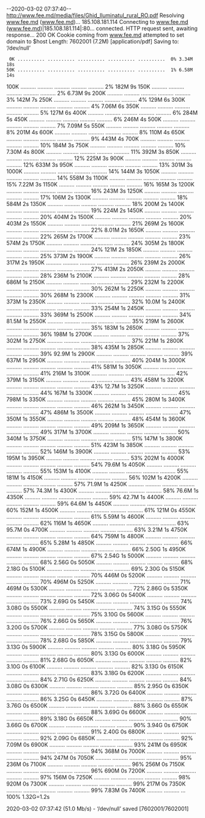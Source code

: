--2020-03-02 07:37:40--  http://www.fee.md/media/files/Ghid_Iluminatul_rural_RO.pdf
Resolving www.fee.md (www.fee.md)... 185.108.181.114
Connecting to www.fee.md (www.fee.md)|185.108.181.114|:80... connected.
HTTP request sent, awaiting response... 200 OK
Cookie coming from www.fee.md attempted to set domain to $host
Length: 7602001 (7.2M) [application/pdf]
Saving to: ‘/dev/null’

     0K .......... .......... .......... .......... ..........  0% 3.34M 18s
    50K .......... .......... .......... .......... ..........  1% 6.58M 14s
   100K .......... .......... .......... .......... ..........  2%  182M 9s
   150K .......... .......... .......... .......... ..........  2% 6.73M 9s
   200K .......... .......... .......... .......... ..........  3%  142M 7s
   250K .......... .......... .......... .......... ..........  4%  129M 6s
   300K .......... .......... .......... .......... ..........  4% 7.06M 6s
   350K .......... .......... .......... .......... ..........  5%  127M 6s
   400K .......... .......... .......... .......... ..........  6%  284M 5s
   450K .......... .......... .......... .......... ..........  6%  246M 4s
   500K .......... .......... .......... .......... ..........  7% 7.09M 5s
   550K .......... .......... .......... .......... ..........  8%  201M 4s
   600K .......... .......... .......... .......... ..........  8%  110M 4s
   650K .......... .......... .......... .......... ..........  9%  443M 4s
   700K .......... .......... .......... .......... .......... 10%  184M 3s
   750K .......... .......... .......... .......... .......... 10% 7.30M 4s
   800K .......... .......... .......... .......... .......... 11%  392M 3s
   850K .......... .......... .......... .......... .......... 12%  225M 3s
   900K .......... .......... .......... .......... .......... 12%  633M 3s
   950K .......... .......... .......... .......... .......... 13%  301M 3s
  1000K .......... .......... .......... .......... .......... 14%  144M 3s
  1050K .......... .......... .......... .......... .......... 14%  558M 3s
  1100K .......... .......... .......... .......... .......... 15% 7.22M 3s
  1150K .......... .......... .......... .......... .......... 16%  165M 3s
  1200K .......... .......... .......... .......... .......... 16%  243M 3s
  1250K .......... .......... .......... .......... .......... 17%  106M 2s
  1300K .......... .......... .......... .......... .......... 18%  584M 2s
  1350K .......... .......... .......... .......... .......... 18%  200M 2s
  1400K .......... .......... .......... .......... .......... 19%  224M 2s
  1450K .......... .......... .......... .......... .......... 20%  404M 2s
  1500K .......... .......... .......... .......... .......... 20%  403M 2s
  1550K .......... .......... .......... .......... .......... 21%  269M 2s
  1600K .......... .......... .......... .......... .......... 22% 8.01M 2s
  1650K .......... .......... .......... .......... .......... 22%  265M 2s
  1700K .......... .......... .......... .......... .......... 23%  574M 2s
  1750K .......... .......... .......... .......... .......... 24%  305M 2s
  1800K .......... .......... .......... .......... .......... 24%  121M 2s
  1850K .......... .......... .......... .......... .......... 25%  373M 2s
  1900K .......... .......... .......... .......... .......... 26%  317M 2s
  1950K .......... .......... .......... .......... .......... 26%  239M 2s
  2000K .......... .......... .......... .......... .......... 27%  413M 2s
  2050K .......... .......... .......... .......... .......... 28%  236M 1s
  2100K .......... .......... .......... .......... .......... 28%  686M 1s
  2150K .......... .......... .......... .......... .......... 29%  232M 1s
  2200K .......... .......... .......... .......... .......... 30%  262M 1s
  2250K .......... .......... .......... .......... .......... 30%  268M 1s
  2300K .......... .......... .......... .......... .......... 31%  373M 1s
  2350K .......... .......... .......... .......... .......... 32% 10.0M 1s
  2400K .......... .......... .......... .......... .......... 33%  254M 1s
  2450K .......... .......... .......... .......... .......... 33%  369M 1s
  2500K .......... .......... .......... .......... .......... 34% 81.5M 1s
  2550K .......... .......... .......... .......... .......... 35%  219M 1s
  2600K .......... .......... .......... .......... .......... 35%  183M 1s
  2650K .......... .......... .......... .......... .......... 36%  198M 1s
  2700K .......... .......... .......... .......... .......... 37%  302M 1s
  2750K .......... .......... .......... .......... .......... 37%  221M 1s
  2800K .......... .......... .......... .......... .......... 38%  435M 1s
  2850K .......... .......... .......... .......... .......... 39% 92.9M 1s
  2900K .......... .......... .......... .......... .......... 39%  637M 1s
  2950K .......... .......... .......... .......... .......... 40%  204M 1s
  3000K .......... .......... .......... .......... .......... 41%  581M 1s
  3050K .......... .......... .......... .......... .......... 41%  216M 1s
  3100K .......... .......... .......... .......... .......... 42%  379M 1s
  3150K .......... .......... .......... .......... .......... 43%  458M 1s
  3200K .......... .......... .......... .......... .......... 43% 12.7M 1s
  3250K .......... .......... .......... .......... .......... 44%  167M 1s
  3300K .......... .......... .......... .......... .......... 45%  798M 1s
  3350K .......... .......... .......... .......... .......... 45%  280M 1s
  3400K .......... .......... .......... .......... .......... 46%  262M 1s
  3450K .......... .......... .......... .......... .......... 47%  486M 1s
  3500K .......... .......... .......... .......... .......... 47%  350M 1s
  3550K .......... .......... .......... .......... .......... 48%  454M 1s
  3600K .......... .......... .......... .......... .......... 49%  209M 1s
  3650K .......... .......... .......... .......... .......... 49%  317M 1s
  3700K .......... .......... .......... .......... .......... 50%  340M 1s
  3750K .......... .......... .......... .......... .......... 51%  147M 1s
  3800K .......... .......... .......... .......... .......... 51%  423M 1s
  3850K .......... .......... .......... .......... .......... 52%  146M 1s
  3900K .......... .......... .......... .......... .......... 53%  195M 1s
  3950K .......... .......... .......... .......... .......... 53%  202M 1s
  4000K .......... .......... .......... .......... .......... 54% 79.6M 1s
  4050K .......... .......... .......... .......... .......... 55%  153M 1s
  4100K .......... .......... .......... .......... .......... 55%  181M 1s
  4150K .......... .......... .......... .......... .......... 56%  102M 1s
  4200K .......... .......... .......... .......... .......... 57% 71.9M 1s
  4250K .......... .......... .......... .......... .......... 57% 74.3M 1s
  4300K .......... .......... .......... .......... .......... 58% 76.6M 1s
  4350K .......... .......... .......... .......... .......... 59% 42.7M 1s
  4400K .......... .......... .......... .......... .......... 59% 64.6M 1s
  4450K .......... .......... .......... .......... .......... 60%  152M 1s
  4500K .......... .......... .......... .......... .......... 61%  121M 0s
  4550K .......... .......... .......... .......... .......... 61% 5.59M 1s
  4600K .......... .......... .......... .......... .......... 62%  116M 1s
  4650K .......... .......... .......... .......... .......... 63% 95.7M 0s
  4700K .......... .......... .......... .......... .......... 63% 3.21M 1s
  4750K .......... .......... .......... .......... .......... 64%  759M 1s
  4800K .......... .......... .......... .......... .......... 65% 5.28M 1s
  4850K .......... .......... .......... .......... .......... 66%  674M 1s
  4900K .......... .......... .......... .......... .......... 66% 2.50G 1s
  4950K .......... .......... .......... .......... .......... 67% 2.54G 1s
  5000K .......... .......... .......... .......... .......... 68% 2.56G 0s
  5050K .......... .......... .......... .......... .......... 68% 2.18G 0s
  5100K .......... .......... .......... .......... .......... 69% 2.30G 0s
  5150K .......... .......... .......... .......... .......... 70%  446M 0s
  5200K .......... .......... .......... .......... .......... 70%  496M 0s
  5250K .......... .......... .......... .......... .......... 71%  469M 0s
  5300K .......... .......... .......... .......... .......... 72% 2.86G 0s
  5350K .......... .......... .......... .......... .......... 72% 3.06G 0s
  5400K .......... .......... .......... .......... .......... 73% 2.69G 0s
  5450K .......... .......... .......... .......... .......... 74% 3.08G 0s
  5500K .......... .......... .......... .......... .......... 74% 3.15G 0s
  5550K .......... .......... .......... .......... .......... 75% 3.10G 0s
  5600K .......... .......... .......... .......... .......... 76% 2.66G 0s
  5650K .......... .......... .......... .......... .......... 76% 3.20G 0s
  5700K .......... .......... .......... .......... .......... 77% 3.08G 0s
  5750K .......... .......... .......... .......... .......... 78% 3.15G 0s
  5800K .......... .......... .......... .......... .......... 78% 2.68G 0s
  5850K .......... .......... .......... .......... .......... 79% 3.13G 0s
  5900K .......... .......... .......... .......... .......... 80% 3.18G 0s
  5950K .......... .......... .......... .......... .......... 80% 3.13G 0s
  6000K .......... .......... .......... .......... .......... 81% 2.68G 0s
  6050K .......... .......... .......... .......... .......... 82% 3.10G 0s
  6100K .......... .......... .......... .......... .......... 82% 3.13G 0s
  6150K .......... .......... .......... .......... .......... 83% 3.18G 0s
  6200K .......... .......... .......... .......... .......... 84% 2.71G 0s
  6250K .......... .......... .......... .......... .......... 84% 3.08G 0s
  6300K .......... .......... .......... .......... .......... 85% 2.95G 0s
  6350K .......... .......... .......... .......... .......... 86% 3.72G 0s
  6400K .......... .......... .......... .......... .......... 86% 3.25G 0s
  6450K .......... .......... .......... .......... .......... 87% 3.76G 0s
  6500K .......... .......... .......... .......... .......... 88% 3.66G 0s
  6550K .......... .......... .......... .......... .......... 88% 3.69G 0s
  6600K .......... .......... .......... .......... .......... 89% 3.18G 0s
  6650K .......... .......... .......... .......... .......... 90% 3.66G 0s
  6700K .......... .......... .......... .......... .......... 90% 3.94G 0s
  6750K .......... .......... .......... .......... .......... 91% 2.40G 0s
  6800K .......... .......... .......... .......... .......... 92% 2.09G 0s
  6850K .......... .......... .......... .......... .......... 92% 7.09M 0s
  6900K .......... .......... .......... .......... .......... 93%  241M 0s
  6950K .......... .......... .......... .......... .......... 94%  368M 0s
  7000K .......... .......... .......... .......... .......... 94%  247M 0s
  7050K .......... .......... .......... .......... .......... 95%  236M 0s
  7100K .......... .......... .......... .......... .......... 96%  256M 0s
  7150K .......... .......... .......... .......... .......... 96%  690M 0s
  7200K .......... .......... .......... .......... .......... 97%  156M 0s
  7250K .......... .......... .......... .......... .......... 98%  920M 0s
  7300K .......... .......... .......... .......... .......... 99%  217M 0s
  7350K .......... .......... .......... .......... .......... 99% 7.83M 0s
  7400K .......... .......... ...                             100% 1.32G=1.2s

2020-03-02 07:37:42 (51.0 Mb/s) - ‘/dev/null’ saved [7602001/7602001]

